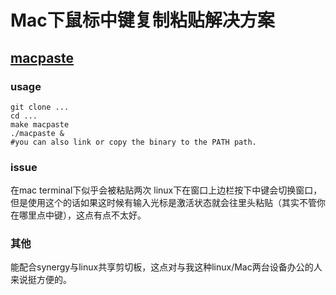 # Mac下鼠标中键复制粘贴解决方案

## [macpaste](https://github.com/rsmz/macpaste)

### usage

```
git clone ...
cd ...
make macpaste
./macpaste & 
#you can also link or copy the binary to the PATH path.
```


### issue
在mac terminal下似乎会被粘贴两次
linux下在窗口上边栏按下中键会切换窗口，但是使用这个的话如果这时候有输入光标是激活状态就会往里头粘贴（其实不管你在哪里点中键），这点有点不太好。

### 其他
能配合synergy与linux共享剪切板，这点对与我这种linux/Mac两台设备办公的人来说挺方便的。